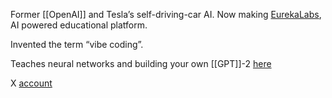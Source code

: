 Former [[OpenAI]] and Tesla’s self-driving-car AI.
Now making [EurekaLabs](https://eurekalabs.ai/), AI powered educational platform.

Invented the term “vibe coding”.

Teaches neural networks and building your own [[GPT]]-2 [here](https://www.youtube.com/watch?v=VMj-3S1tku0&list=PLAqhIrjkxbuWI23v9cThsA9GvCAUhRvKZ)

X [account](https://x.com/karpathy?s=21)
